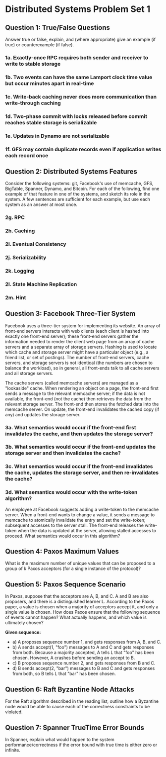 # Distributed Systems Problem Set 1

## Question 1: True/False Questions

Answer true or false, explain, and (where appropriate) give an example (if true) or counterexample (if false).

### 1a. Exactly-once RPC requires both sender and receiver to write to stable storage

### 1b. Two events can have the same Lamport clock time value but occur minutes apart in real-time

### 1c. Write-back caching never does more communication than write-through caching

### 1d. Two-phase commit with locks released before commit reaches stable storage is serializable

### 1e. Updates in Dynamo are not serializable

### 1f. GFS may contain duplicate records even if application writes each record once

## Question 2: Distributed Systems Features

Consider the following systems: git, Facebook's use of memcache, GFS, BigTable, Spanner, Dynamo, and Bitcoin. For each of the following, find one example of that feature in one of the systems, and sketch its role in the system. A few sentences are sufficient for each example, but use each system as an answer at most once.

### 2g. RPC

### 2h. Caching

### 2i. Eventual Consistency

### 2j. Serializability

### 2k. Logging

### 2l. State Machine Replication

### 2m. Hint

## Question 3: Facebook Three-Tier System

Facebook uses a three-tier system for implementing its website. An array of front-end servers interacts with web clients (each client is hashed into exactly one front-end server); these front-end servers gather the information needed to render the client web page from an array of cache servers and a separate array of storage servers. Hashing is used to locate which cache and storage server might have a particular object (e.g., a friend list, or set of postings). The number of front-end servers, cache servers, and storage servers is not identical (the numbers are chosen to balance the workload), so in general, all front-ends talk to all cache servers and all storage servers.

The cache servers (called memcache servers) are managed as a "lookaside" cache. When rendering an object on a page, the front-end first sends a message to the relevant memcache server; if the data is not available, the front-end (not the cache) then retrieves the data from the relevant storage server. The front-end then stores the fetched data into the memcache server. On update, the front-end invalidates the cached copy (if any) and updates the storage server.

### 3a. What semantics would occur if the front-end first invalidates the cache, and then updates the storage server?

### 3b. What semantics would occur if the front-end updates the storage server and then invalidates the cache?

### 3c. What semantics would occur if the front-end invalidates the cache, updates the storage server, and then re-invalidates the cache?

### 3d. What semantics would occur with the write-token algorithm?

An employee at Facebook suggests adding a write-token to the memcache server. When a front-end wants to change a value, it sends a message to memcache to atomically invalidate the entry and set the write-token; subsequent accesses to the server stall. The front-end releases the write-token when the data is updated at the server, allowing stalled accesses to proceed. What semantics would occur in this algorithm?

## Question 4: Paxos Maximum Values

What is the maximum number of unique values that can be proposed to a group of k Paxos acceptors (for a single instance of the protocol)?

## Question 5: Paxos Sequence Scenario

In Paxos, suppose that the acceptors are A, B, and C. A and B are also proposers, and there is a distinguished learner L. According to the Paxos paper, a value is chosen when a majority of acceptors accept it, and only a single value is chosen. How does Paxos ensure that the following sequence of events cannot happen? What actually happens, and which value is ultimately chosen?

**Given sequence:**
- a) A proposes sequence number 1, and gets responses from A, B, and C.
- b) A sends accept(1, "foo") messages to A and C and gets responses from both. Because a majority accepted, A tells L that "foo" has been chosen. However, A crashes before sending an accept to B.
- c) B proposes sequence number 2, and gets responses from B and C.
- d) B sends accept(2, "bar") messages to B and C and gets responses from both, so B tells L that "bar" has been chosen.

## Question 6: Raft Byzantine Node Attacks

For the Raft algorithm described in the reading list, outline how a Byzantine node would be able to cause each of the correctness constraints to be violated.

## Question 7: Spanner TrueTime Error Bounds

In Spanner, explain what would happen to the system performance/correctness if the error bound with true time is either zero or infinite.
